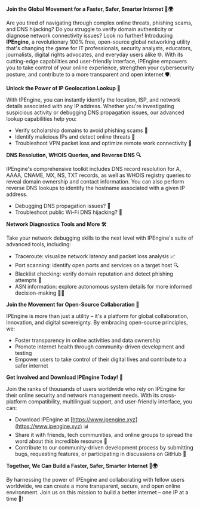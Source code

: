 **Join the Global Movement for a Faster, Safer, Smarter Internet 🔐🌍**

Are you tired of navigating through complex online threats, phishing scams, and DNS hijacking? Do you struggle to verify domain authenticity or diagnose network connectivity issues? Look no further! Introducing **IPEngine**, a revolutionary 100% free, open-source global networking utility that's changing the game for IT professionals, security analysts, educators, journalists, digital rights advocates, and everyday users alike 🌐. With its cutting-edge capabilities and user-friendly interface, IPEngine empowers you to take control of your online experience, strengthen your cybersecurity posture, and contribute to a more transparent and open internet 🛡️.

**Unlock the Power of IP Geolocation Lookup 📍**

With IPEngine, you can instantly identify the location, ISP, and network details associated with any IP address. Whether you're investigating suspicious activity or debugging DNS propagation issues, our advanced lookup capabilities help you:

* Verify scholarship domains to avoid phishing scams 💸
* Identify malicious IPs and detect online threats 🔴
* Troubleshoot VPN packet loss and optimize remote work connectivity 📡

**DNS Resolution, WHOIS Queries, and Reverse DNS 🔍**

IPEngine's comprehensive toolkit includes DNS record resolution for A, AAAA, CNAME, MX, NS, TXT records, as well as WHOIS registry queries to reveal domain ownership and contact information. You can also perform reverse DNS lookups to identify the hostname associated with a given IP address.

* Debugging DNS propagation issues? 🔩
* Troubleshoot public Wi-Fi DNS hijacking? 🚀

**Network Diagnostics Tools and More 🛠️**

Take your network debugging skills to the next level with IPEngine's suite of advanced tools, including:

* Traceroute: visualize network latency and packet loss analysis 📈
* Port scanning: identify open ports and services on a target host 🔍
* Blacklist checking: verify domain reputation and detect phishing attempts 💯
* ASN information: explore autonomous system details for more informed decision-making 👨‍💻

**Join the Movement for Open-Source Collaboration 🤝**

IPEngine is more than just a utility – it's a platform for global collaboration, innovation, and digital sovereignty. By embracing open-source principles, we:

* Foster transparency in online activities and data ownership
* Promote internet health through community-driven development and testing
* Empower users to take control of their digital lives and contribute to a safer internet

**Get Involved and Download IPEngine Today! 📲**

Join the ranks of thousands of users worldwide who rely on IPEngine for their online security and network management needs. With its cross-platform compatibility, multilingual support, and user-friendly interface, you can:

* Download IPEngine at [https://www.ipengine.xyz](https://www.ipengine.xyz) 📊
* Share it with friends, tech communities, and online groups to spread the word about this incredible resource 🔗
* Contribute to our community-driven development process by submitting bugs, requesting features, or participating in discussions on GitHub 🤝

**Together, We Can Build a Faster, Safer, Smarter Internet 🔐🌍**

By harnessing the power of IPEngine and collaborating with fellow users worldwide, we can create a more transparent, secure, and open online environment. Join us on this mission to build a better internet – one IP at a time 🚀!